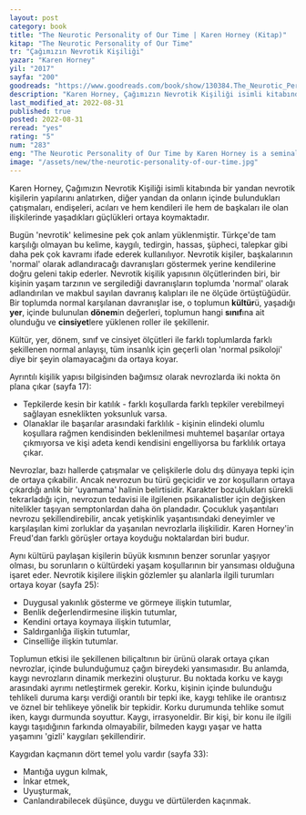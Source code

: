 ```yaml
---
layout: post
category: book
title: "The Neurotic Personality of Our Time | Karen Horney (Kitap)"
kitap: "The Neurotic Personality of Our Time"
tr: "Çağımızın Nevrotik Kişiliği"
yazar: "Karen Horney"
yil: "2017"
sayfa: "200"
goodreads: "https://www.goodreads.com/book/show/130384.The_Neurotic_Personality_of_Our_Time"
description: "Karen Horney, Çağımızın Nevrotik Kişiliği isimli kitabında bir yandan nevrotik kişilerin yapılarını anlatırken, diğer yandan da onların içinde bulundukları çatışmaları, endişeleri, acıları ve hem kendileri ile hem de başkaları ile olan ilişkilerinde yaşadıkları güçlükleri ortaya koymaktadır. "
last_modified_at: 2022-08-31
published: true
posted: 2022-08-31
reread: "yes"
rating: "5"
num: "283"
eng: "The Neurotic Personality of Our Time by Karen Horney is a seminal work in psychoanalytic theory that examines the roots and manifestations of neurosis in modern society. Horney argues that the societal pressures of conformity and success contribute to the development of neurotic personalities. She also outlines several specific types of neurosis, such as the compliant personality and the detached personality. Throughout the book, Horney provides case studies and clinical examples to illustrate her theories, and she discusses the role of psychotherapy in treating neurosis. Although some of the ideas presented in the book may be controversial, The Neurotic Personality of Our Time is a valuable and thought-provoking contribution to the field of psychoanalysis that continues to influence modern understandings of mental health."
image: "/assets/new/the-neurotic-personality-of-our-time.jpg"
---
```


Karen Horney, Çağımızın Nevrotik Kişiliği isimli kitabında bir yandan nevrotik kişilerin yapılarını anlatırken, diğer yandan da onların içinde bulundukları çatışmaları, endişeleri, acıları ve hem kendileri ile hem de başkaları ile olan ilişkilerinde yaşadıkları güçlükleri ortaya koymaktadır.

Bugün 'nevrotik' kelimesine pek çok anlam yüklenmiştir. Türkçe'de tam karşılığı olmayan bu kelime, kaygılı, tedirgin, hassas, şüpheci, talepkar gibi daha pek çok kavramı ifade ederek kullanılıyor. Nevrotik kişiler, başkalarının 'normal' olarak adlandıracağı davranışları göstermek yerine kendilerine doğru geleni takip ederler. Nevrotik kişilik yapısının ölçütlerinden biri, bir kişinin yaşam tarzının ve sergilediği davranışların toplumda 'normal' olarak adlandırılan ve makbul sayılan davranış kalıpları ile ne ölçüde örtüştüğüdür. Bir toplumda normal karşılanan davranışlar ise, o toplumun **kültür**ü, yaşadığı **yer**, içinde bulunulan **dönem**in değerleri, toplumun hangi **sınıf**ına ait olunduğu ve **cinsiyet**lere yüklenen roller ile şekillenir.

Kültür, yer, dönem, sınıf ve cinsiyet ölçütleri ile farklı toplumlarda farklı şekillenen normal anlayışı, tüm insanlık için geçerli olan 'normal psikoloji' diye bir şeyin olamayacağını da ortaya koyar.

Ayrıntılı kişilik yapısı bilgisinden bağımsız olarak nevrozlarda iki nokta ön plana çıkar (sayfa 17):

- Tepkilerde kesin bir katılık - farklı koşullarda farklı tepkiler verebilmeyi sağlayan esneklikten yoksunluk varsa.
- Olanaklar ile başarılar arasındaki farklılık - kişinin elindeki olumlu koşullara rağmen kendisinden beklenilmesi muhtemel başarılar ortaya çıkmıyorsa ve kişi adeta kendi kendisini engelliyorsa bu farklılık ortaya çıkar.

Nevrozlar, bazı hallerde çatışmalar ve çelişkilerle dolu dış dünyaya tepki için de ortaya çıkabilir. Ancak nevrozun bu türü geçicidir ve zor koşulların ortaya çıkardığı anlık bir 'uyamama' halinin belirtisidir. Karakter bozuklukları sürekli tekrarladığı için, nevrozun tedavisi ile ilgilenen psikanalistler için değişken nitelikler taşıyan semptonlardan daha ön plandadır. Çocukluk yaşantıları nevrozu şekillendirebilir, ancak yetişkinlik yaşantısındaki deneyimler ve karşılaşılan kimi zorluklar da yaşanılan nevrozlarla ilişkilidir. Karen Horney'in Freud'dan farklı görüşler ortaya koyduğu noktalardan biri budur.

Aynı kültürü paylaşan kişilerin büyük kısmının benzer sorunlar yaşıyor olması, bu sorunların o kültürdeki yaşam koşullarının bir yansıması olduğuna işaret eder. Nevrotik kişilere ilişkin gözlemler şu alanlarla ilgili turumları ortaya koyar (sayfa 25):

- Duygusal yakınlık gösterme ve görmeye ilişkin tutumlar,
- Benlik değerlendirmesine ilişkin tutumlar,
- Kendini ortaya koymaya ilişkin tutumlar,
- Saldırganlığa ilişkin tutumlar,
- Cinselliğe ilişkin tutumlar.

Toplumun etkisi ile şekillenen biliçaltının bir ürünü olarak ortaya çıkan nevrozlar, içinde bulunduğumuz çağın bireydeki yansımasıdır. Bu anlamda, kaygı nevrozların dinamik merkezini oluşturur. Bu noktada korku ve kaygı arasındaki ayrımı netleştirmek gerekir. Korku, kişinin içinde bulunduğu tehlikeli duruma karşı verdiği orantılı bir tepki ike, kaygı tehlike ile orantısız ve öznel bir tehlikeye yönelik bir tepkidir. Korku durumunda tehlike somut iken, kaygı durmunda soyuttur. Kaygı, irrasyoneldir. Bir kişi, bir konu ile ilgili kaygı taşıdığının farkında olmayabilir, bilmeden kaygı yaşar ve hatta yaşamını 'gizli' kaygıları şekillendirir.

Kaygıdan kaçmanın dört temel yolu vardır (sayfa 33):

- Mantığa uygun kılmak,
- İnkar etmek,
- Uyuşturmak,
- Canlandırabilecek düşünce, duygu ve dürtülerden kaçınmak.
